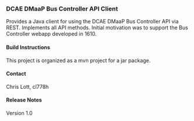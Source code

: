 
### DCAE DMaaP Bus Controller API Client

Provides a Java client for using the DCAE DMaaP Bus Controller API via REST.
Implements all API methods.
Initial motivation was to support the Bus Controller webapp developed in 1610.

#### Build Instructions

This project is organized as a mvn project for a jar package.

#### Contact

Chris Lott, cl778h

#### Release Notes
Version 1.0